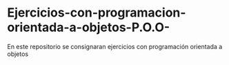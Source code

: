 # Ejercicios-con-programacion-orientada-a-objetos-P.O.O-
En este repositorio se consignaran ejercicios con programación orientada a objetos
